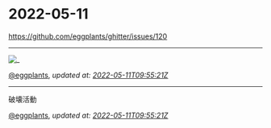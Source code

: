 # 2022-05-11

<https://github.com/eggplants/ghitter/issues/120>

---

![_](https://github.githubassets.com/images/mona-loading-default.gif)

[@eggplants](https://github.com/eggplants), *updated at: [2022-05-11T09:55:21Z](https://github.com/eggplants/ghitter/issues/120#issue-1231325785)*

---

破壊活動

[@eggplants](https://github.com/eggplants), *updated at: [2022-05-11T09:55:21Z](https://github.com/eggplants/ghitter/issues/120#issuecomment-1123472121)*
